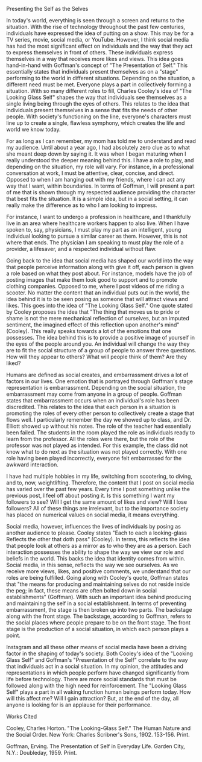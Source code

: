 Presenting the Self as the Selves

In today's world, everything is seen through a screen and returns to the
situation. With the rise of technology throughout the past few
centuries, individuals have expressed the idea of putting on a show.
This may be for a TV series, movie, social media, or YouTube. However, I
think social media has had the most significant effect on individuals
and the way that they act to express themselves in front of others.
These individuals express themselves in a way that receives more likes
and views. This idea goes hand-in-hand with Goffman's concept of "The
Presentation of Self." This essentially states that individuals present
themselves as on a "stage" performing to the world in different
situations. Depending on the situation, a different need must be met.
Everyone plays a part in collectively forming a situation. With so many
different roles to fill, Charles Cooley's idea of "The Looking Glass
Self" shapes the way that individuals see themselves as a single living
being through the eyes of others. This relates to the idea that
individuals present themselves in a sense that fits the needs of other
people. With society's functioning on the line, everyone's characters
must line up to create a single, flawless symphony, which creates the
life and world we know today.

For as long as I can remember, my mom has told me to understand and read
my audience. Until about a year ago, I had absolutely zero clue as to
what she meant deep down by saying it. It was when I began maturing when
I really understood the deeper meaning behind this. I have a role to
play, and depending on the situation, my role will vary. For instance,
in a professional conversation at work, I must be attentive, clear,
concise, and direct. Opposed to when I am hanging out with my friends,
where I can act any way that I want, within boundaries. In terms of
Goffman, I will present a part of me that is shown through my respected
audience providing the character that best fits the situation. It is a
simple idea, but in a social setting, it can really make the difference
as to who I am looking to impress.

For instance, I want to undergo a profession in healthcare, and I
thankfully live in an area where healthcare workers happen to also live.
When I have spoken to, say, physicians, I must play my part as an
intelligent, young individual looking to pursue a similar career as
them. However, this is not where that ends. The physician I am speaking
to must play the role of a provider, a lifesaver, and a respected
individual without flaw.

Going back to the idea that social media has shaped our world into the
way that people perceive information along with give it off, each person
is given a role based on what they post about. For instance, models have
the job of posting images that make them look good to support and to
promote clothing companies. Opposed to me, where I post videos of me
riding a scooter. No matter the content that an individual puts out in
the world, the idea behind it is to be seen posing as someone that will
attract views and likes. This goes into the idea of "The Looking Glass
Self." One quote stated by Cooley proposes the idea that "The thing that
moves us to pride or shame is not the mere mechanical reflection of
ourselves, but an imputed sentiment, the imagined effect of this
reflection upon another's mind" (Cooley). This really speaks towards a
lot of the emotions that one possesses. The idea behind this is to
provide a positive image of yourself in the eyes of the people around
you. An individual will change the way they are to fit the social
structure of a group of people to answer three questions. How will they
appear to others? What will people think of them? Are they liked?

Humans are defined as social creates, and embarrassment drives a lot of
factors in our lives. One emotion that is portrayed through Goffman's
stage representation is embarrassment. Depending on the social
situation, the embarrassment may come from anyone in a group of people.
Goffman states that embarrassment occurs when an individual's role has
been discredited. This relates to the idea that each person in a
situation is promoting the roles of every other person to collectively
create a stage that flows well. I particularly remember the day we
showed up to class, and Dr. Elliott showed up without his notes. The
role of the teacher had essentially been failed. The students in the
room played the role as individuals ready to learn from the professor.
All the roles were there, but the role of the professor was not played
as intended. For this example, the class did not know what to do next as
the situation was not played correctly. With one role having been played
incorrectly, everyone felt embarrassed for the awkward interaction.

I have had multiple hobbies in my life, switching from scootering, to
diving, and to, now, weightlifting. Therefore, the content that I post
on social media has varied over the past few years. Every time I post
something unlike the previous post, I feel off about posting it. Is this
something I want my followers to see? Will I get the same amount of
likes and view? Will I lose followers? All of these things are
irrelevant, but to the importance society has placed on numerical values
on social media, it means everything.

Social media, however, influences the lives of individuals by posing as
another audience to please. Cooley states "Each to each a looking-glass
Reflects the other that doth pass" (Cooley). In terms, this reflects the
idea that people look at others as a mirror as to who they are as a
person. Each interaction possesses the ability to shape the way we view
our role and beliefs in the world. This backs the idea that identity
comes from within. Social media, in this sense, reflects the way we see
ourselves. As we receive more views, likes, and positive comments, we
understand that our roles are being fulfilled. Going along with Cooley's
quote, Goffman states that "the means for producing and maintaining
selves do not reside inside the peg; in fact, these means are often
bolted down in social establishments" (Goffman). With such an important
idea behind producing and maintaining the self in a social
establishment. In terms of preventing embarrassment, the stage is then
broken up into two parts. The backstage along with the front stage. The
backstage, according to Goffman, refers to the social places where
people prepare to be on the front stage. The front stage is the
production of a social situation, in which each person plays a point.

Instagram and all these other means of social media have been a driving
factor in the shaping of today's society. Both Cooley's idea of the
"Looking Glass Self" and Goffman's "Presentation of the Self" correlate
to the way that individuals act in a social situation. In my opinion,
the attitudes and representations in which people perform have changed
significantly from life before technology. There are more social
standards that must be followed along with the high need for
reinforcement. The "Looking Glass Self" plays a part in all waking
function human beings perform today. How will this affect me? Will I
gain attraction? But, at the end of the day, all anyone is looking for
is an applause for their performance.

Works Cited

Cooley, Charles Horton. \"The Looking-Glass Self.\" The Human Nature and
the Social Order. New York: Charles Scribner\'s Sons, 1902. 153-156.
Print.

Goffman, Erving. The Presentation of Self in Everyday Life. Garden City,
N.Y.: Doubleday, 1959. Print.
